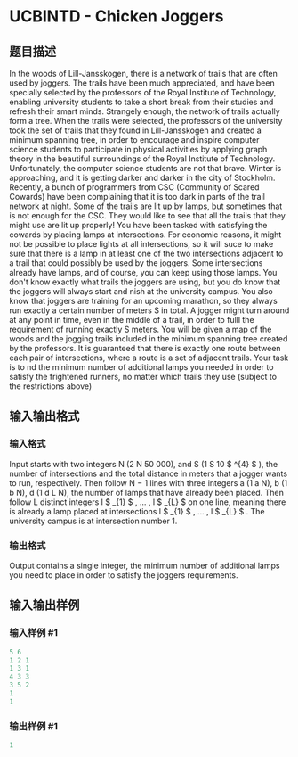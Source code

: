 # UCBINTD - Chicken Joggers

## 题目描述

In the woods of Lill-Jansskogen, there is a network of trails that are often used by joggers. The trails have been much appreciated, and have been specially selected by the professors of the Royal Institute of Technology, enabling university students to take a short break from their studies and refresh their smart minds. Strangely enough, the network of trails actually form a tree. When the trails were selected, the professors of the university took the set of trails that they found in Lill-Jansskogen and created a minimum spanning tree, in order to encourage and inspire computer science students to participate in physical activities by applying graph theory in the beautiful surroundings of the Royal Institute of Technology. Unfortunately, the computer science students are not that brave. Winter is approaching, and it is getting darker and darker in the city of Stockholm. Recently, a bunch of programmers from CSC (Community of Scared Cowards) have been complaining that it is too dark in parts of the trail network at night. Some of the trails are lit up by lamps, but sometimes that is not enough for the CSC. They would like to see that all the trails that they might use are lit up properly! You have been tasked with satisfying the cowards by placing lamps at intersections. For economic reasons, it might not be possible to place lights at all intersections, so it will suce to make sure that there is a lamp in at least one of the two intersections adjacent to a trail that could possibly be used by the joggers. Some intersections already have lamps, and of course, you can keep using those lamps. You don't know exactly what trails the joggers are using, but you do know that the joggers will always start and nish at the university campus. You also know that joggers are training for an upcoming marathon, so they always run exactly a certain number of meters S in total. A jogger might turn around at any point in time, even in the middle of a trail, in order to fulll the requirement of running exactly S meters. You will be given a map of the woods and the jogging trails included in the minimum spanning tree created by the professors. It is guaranteed that there is exactly one route between each pair of intersections, where a route is a set of adjacent trails. Your task is to nd the minimum number of additional lamps you needed in order to satisfy the frightened runners, no matter which trails they use (subject to the restrictions above)

## 输入输出格式

### 输入格式

Input starts with two integers N (2 N 50 000), and S (1 S 10 $ ^{4} $ ), the number of intersections and the total distance in meters that a jogger wants to run, respectively. Then follow N − 1 lines with three integers a (1 a N), b (1 b N), d (1 d L N), the number of lamps that have already been placed. Then follow L distinct integers l $ _{1} $ , ... , l $ _{L} $ on one line, meaning there is already a lamp placed at intersections l $ _{1} $ , ... , l $ _{L} $ . The university campus is at intersection number 1.

### 输出格式

Output contains a single integer, the minimum number of additional lamps you need to place in order to satisfy the joggers requirements.

## 输入输出样例

### 输入样例 #1

```cpp
5 6
1 2 1
1 3 1
4 3 3
3 5 2
1
1
```


### 输出样例 #1

```cpp
1
```


